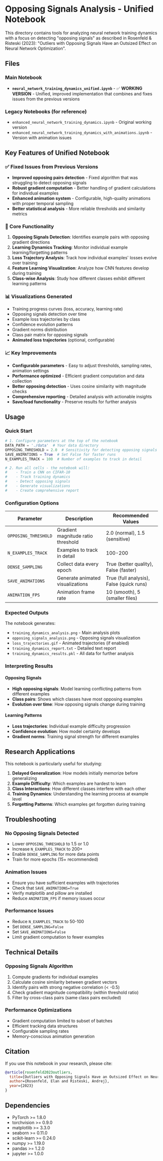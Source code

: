 # Opposing Signals Analysis - Unified Notebook

This directory contains tools for analyzing neural network training dynamics with a focus on detecting "opposing signals" as described in Rosenfeld & Risteski (2023): "Outliers with Opposing Signals Have an Outsized Effect on Neural Network Optimization".

## Files

### Main Notebook
- **`neural_network_training_dynamics_unified.ipynb`** - ✅ **WORKING VERSION** - Unified, improved implementation that combines and fixes issues from the previous versions

### Legacy Notebooks (for reference)
- `enhanced_neural_network_training_dynamics.ipynb` - Original working version
- `enhanced_neural_network_training_dynamics_with_animations.ipynb` - Version with animation issues

## Key Features of Unified Notebook

### ✅ Fixed Issues from Previous Versions
- **Improved opposing pairs detection** - Fixed algorithm that was struggling to detect opposing signals
- **Robust gradient computation** - Better handling of gradient calculations for individual examples
- **Enhanced animation system** - Configurable, high-quality animations with proper temporal sampling
- **Better statistical analysis** - More reliable thresholds and similarity metrics

### 🔧 Core Functionality
1. **Opposing Signals Detection**: Identifies example pairs with opposing gradient directions
2. **Learning Dynamics Tracking**: Monitor individual example learning/forgetting patterns  
3. **Loss Trajectory Analysis**: Track how individual examples' losses evolve over training
4. **Feature Learning Visualization**: Analyze how CNN features develop during training
5. **Class-wise Analysis**: Study how different classes exhibit different learning patterns

### 📊 Visualizations Generated
- Training progress curves (loss, accuracy, learning rate)
- Opposing signals detection over time  
- Example loss trajectories by class
- Confidence evolution patterns
- Gradient norms distribution
- Class pair matrix for opposing signals
- **Animated loss trajectories** (optional, configurable)

### 📈 Key Improvements
- **Configurable parameters** - Easy to adjust thresholds, sampling rates, animation settings
- **Performance optimized** - Efficient gradient computation and data collection
- **Better opposing detection** - Uses cosine similarity with magnitude checks
- **Comprehensive reporting** - Detailed analysis with actionable insights
- **Save/load functionality** - Preserve results for further analysis

## Usage

### Quick Start
```python
# 1. Configure parameters at the top of the notebook
DATA_PATH = './data'  # Your data directory
OPPOSING_THRESHOLD = 2.0  # Sensitivity for detecting opposing signals
SAVE_ANIMATIONS = True  # Set False for faster runs
N_EXAMPLES_TRACK = 100  # Number of examples to track in detail

# 2. Run all cells - the notebook will:
#    - Train a CNN on CIFAR-10
#    - Track training dynamics
#    - Detect opposing signals
#    - Generate visualizations
#    - Create comprehensive report
```

### Configuration Options

| Parameter | Description | Recommended Values |
|-----------|-------------|-------------------|
| `OPPOSING_THRESHOLD` | Gradient magnitude ratio threshold | 2.0 (normal), 1.5 (sensitive) |
| `N_EXAMPLES_TRACK` | Examples to track in detail | 100-200 |
| `DENSE_SAMPLING` | Collect data every epoch | True (better quality), False (faster) |
| `SAVE_ANIMATIONS` | Generate animated visualizations | True (full analysis), False (quick runs) |
| `ANIMATION_FPS` | Animation frame rate | 10 (smooth), 5 (smaller files) |

### Expected Outputs

The notebook generates:
- `training_dynamics_analysis.png` - Main analysis plots
- `opposing_signals_analysis.png` - Opposing signals visualization  
- `loss_trajectories.gif` - Animated trajectories (if enabled)
- `training_dynamics_report.txt` - Detailed text report
- `training_dynamics_results.pkl` - All data for further analysis

### Interpreting Results

#### Opposing Signals
- **High opposing signals**: Model learning conflicting patterns from different examples
- **Class pairs**: Shows which classes have most opposing examples
- **Evolution over time**: How opposing signals change during training

#### Learning Patterns
- **Loss trajectories**: Individual example difficulty progression
- **Confidence evolution**: How model certainty develops
- **Gradient norms**: Training signal strength for different examples

## Research Applications

This notebook is particularly useful for studying:

1. **Delayed Generalization**: How models initially memorize before generalizing
2. **Example Difficulty**: Which examples are hardest to learn
3. **Class Interactions**: How different classes interfere with each other
4. **Training Dynamics**: Understanding the learning process at example level
5. **Forgetting Patterns**: Which examples get forgotten during training

## Troubleshooting

### No Opposing Signals Detected
- Lower `OPPOSING_THRESHOLD` to 1.5 or 1.0
- Increase `N_EXAMPLES_TRACK` to 200+
- Enable `DENSE_SAMPLING` for more data points
- Train for more epochs (15+ recommended)

### Animation Issues
- Ensure you have sufficient examples with trajectories
- Check that `SAVE_ANIMATIONS=True`
- Verify matplotlib and pillow are installed
- Reduce `ANIMATION_FPS` if memory issues occur

### Performance Issues
- Reduce `N_EXAMPLES_TRACK` to 50-100
- Set `DENSE_SAMPLING=False`
- Set `SAVE_ANIMATIONS=False`
- Limit gradient computation to fewer examples

## Technical Details

### Opposing Signals Algorithm
1. Compute gradients for individual examples
2. Calculate cosine similarity between gradient vectors
3. Identify pairs with strong negative correlation (< -0.5)
4. Check gradient magnitude compatibility (within threshold ratio)
5. Filter by cross-class pairs (same class pairs excluded)

### Performance Optimizations
- Gradient computation limited to subset of batches
- Efficient tracking data structures
- Configurable sampling rates
- Memory-conscious animation generation

## Citation

If you use this notebook in your research, please cite:

```bibtex
@article{rosenfeld2023outliers,
  title={Outliers with Opposing Signals Have an Outsized Effect on Neural Network Optimization},
  author={Rosenfeld, Elan and Risteski, Andrej},
  year={2023}
}
```

## Dependencies

- PyTorch >= 1.8.0
- torchvision >= 0.9.0  
- matplotlib >= 3.3.0
- seaborn >= 0.11.0
- scikit-learn >= 0.24.0
- numpy >= 1.19.0
- pandas >= 1.2.0
- jupyter >= 1.0.0